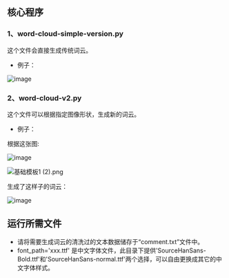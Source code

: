 ## 核心程序

### 1、word-cloud-simple-version.py
这个文件会直接生成传统词云。

- 例子：


![image](http://github.com//rio26/weibo-comments-word-cloud/tree/master/source/result-from-simple-version.png)

### 2、word-cloud-v2.py
这个文件可以根据指定图像形状，生成新的词云。


- 例子：


根据这张图:

![image](http://github.com//rio26/weibo-comments-word-cloud/tree/master/source/j2.png)

![基础模板1 (2).png](http://ata2-img.cn-hangzhou.img-pub.aliyun-inc.com/82bb195ac62532963b2364d2e4da23e5.png)

生成了这样子的词云：

![image](http://github.com//rio26/weibo-comments-word-cloud/tree/master/source/result-from-v2.png)


## 运行所需文件

- 请将需要生成词云的清洗过的文本数据储存于“comment.txt”文件中。
- font_path='xxx.ttf' 是中文字体文件，此目录下提供'SourceHanSans-Bold.ttf'和'SourceHanSans-normal.ttf'两个选择，可以自由更换成其它的中文字体样式。
